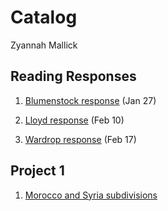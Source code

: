 # Catalog

Zyannah Mallick


## Reading Responses
1. [Blumenstock response](https://github.com/ZyannahMallick/workshop/blob/master/blumenstock.md) (Jan 27)
   
2. [Lloyd response](https://github.com/ZyannahMallick/workshop/blob/master/Lloyd_Response.md) (Feb 10)

3. [Wardrop response](https://github.com/ZyannahMallick/workshop/blob/master/Wardrop.md) (Feb 17)

## Project 1

1. [Morocco and Syria subdivisions](https://github.com/ZyannahMallick/workshop/blob/master/project1.md)

